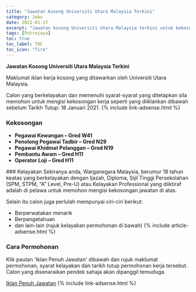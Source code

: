 ```yaml
---
title: "Jawatan Kosong Universiti Utara Malaysia Terkini" 
category: Jobs 
date: 2021-01-17 
excerpt: "Jawatan kosong Universiti Utara Malaysia terkini untuk kekosongan Pegawai Kewangan – Gred W41,Penolong Pegawai Tadbir – Gred N29,Pegawai Khidmat Pelanggan – Gred N19,Pembantu Awam – Gred H11,Operator Loji – Gred H11" 
tags: [Putrajaya] 
toc: true 
toc_label: TOC 
toc_icon: "fire" 
--- 
```


**Jawatan Kosong Universiti Utara Malaysia Terkini**

Maklumat iklan kerja kosong yang ditawarkan oleh Universiti Utara Malaysia. 

Calon yang berkelayakan dan memenuhi syarat-syarat yang ditetapkan sila memohon untuk mengisi kekosongan kerja seperti yang diiklankan dibawah sebelum Tarikh Tutup: 18 Januari 2021. 
{% include link-adsense.html %} 
### Kekosongan 
<ul>
<li><strong>Pegawai Kewangan &#8211; Gred W41</strong></li>
<li><strong>Penolong Pegawai Tadbir &#8211; Gred N29</strong></li>
<li><strong>Pegawai Khidmat Pelanggan &#8211; Gred N19</strong></li>
<li><strong>Pembantu Awam &#8211; Gred H11</strong></li>
<li><strong>Operator Loji &#8211; Gred H11</strong></li>
</ul> 
### Kelayakan 
Sekiranya anda, Warganegara Malaysia, berumur 18 tahun keatas yang berkelayakan dengan Ijazah, Diploma, Sijil Tinggi Persekolahan (SPM, STPM, “A” Level, Pre-U) atau Kelayakan Professional yang diiktiraf adalah di pelawa untuk memohon mengisi kekosongan jawatan di atas.

Selain itu calon juga perlulah mempunyai ciri-ciri berikut:
- Berperwatakan menarik
- Berpengetahuan
- dan lain-lain (rujuk kelayakan permohonan di bawah) 
{% include article-adsense.html %} 
### Cara Permohonan 
Klik pautan 'Iklan Penuh Jawatan' dibawah dan rujuk maklumat permohonan, syarat kelayakan dan tarikh tutup permohonan kerja tersebut.
Calon yang disenaraikan pendek sahaja akan dipanggil temuduga.

<a href="http://www.perjawatan.uum.edu.my/perjawatan/panduan.aspx" class="btn btn--info" target="_blank" rel="nofollow noopenner">Iklan Penuh Jawatan</a> 
{% include link-adsense.html %} 